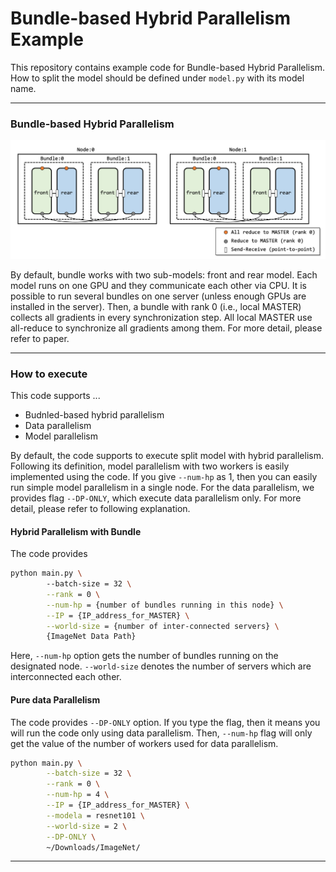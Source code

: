 # Bundle-based Hybrid Parallelism Example

This repository contains example code for Bundle-based Hybrid Parallelism.
How to split the model should be defined under `model.py` with its model name.

----
### Bundle-based Hybrid Parallelism

![Example of Hybrid Parallelism](figure/Bundle_HP_Figure.png)

By default, bundle works with two sub-models: front and rear model. 
Each model runs on one GPU and they communicate each other via CPU.
It is possible to run several bundles on one server (unless enough GPUs are installed in the server).
Then, a bundle with rank 0 (i.e., local MASTER) collects all gradients in every synchronization step.
All local MASTER use all-reduce to synchronize all gradients among them.
For more detail, please refer to paper.

----

### How to execute

This code supports ...  
 - Budnled-based hybrid parallelism 
 - Data parallelism
 - Model parallelism
 
By default, the code supports to execute split model with hybrid parallelism.
Following its definition, model parallelism with two workers is easily implemented using the code.
If you give `--num-hp` as 1, then you can easily run simple model parallelism in a single node.
For the data parallelism, we provides flag `--DP-ONLY`, which execute data parallelism only.
For more detail, please refer to following explanation.
 

#### Hybrid Parallelism with Bundle

The code provides 

```bash
python main.py \ 
        --batch-size = 32 \
        --rank = 0 \
        --num-hp = {number of bundles running in this node} \
        --IP = {IP_address_for_MASTER} \
        --world-size = {number of inter-connected servers} \
        {ImageNet Data Path}
```

Here, `--num-hp` option gets the number of bundles running on the designated node.
`--world-size` denotes the number of servers which are interconnected each other.


#### Pure data Parallelism

The code provides `--DP-ONLY` option. 
If you type the flag, then it means you will run the code only using data parallelism.
Then, `--num-hp` flag will only get the value of the number of workers used for data parallelism.

```bash
python main.py \
        --batch-size = 32 \
        --rank = 0 \
        --num-hp = 4 \
        --IP = {IP_address_for_MASTER} \
        --modela = resnet101 \
        --world-size = 2 \
        --DP-ONLY \
        ~/Downloads/ImageNet/
```
----



